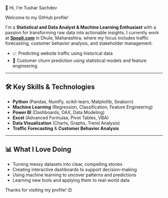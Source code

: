 👋 Hi, I'm Tushar Sachdev

Welcome to my GitHub profile!

I'm a **Statistical and Data Analyst & Machine Learning Enthusiast** with a passion for transforming raw data into actionable insights. I currently work at **[Spopli.com](https://spopli.com)** in Dhule, Maharashtra, where my focus includes traffic forecasting, customer behavior analysis, and stakeholder management.

- 📈 Predicting website traffic using historical data
- 🔁 Customer churn prediction using statistical models and feature engineering

---

## 🛠️ Key Skills & Technologies

- **Python** (Pandas, NumPy, scikit-learn, Matplotlib, Seaborn)
- **Machine Learning** (Regression, Classification, Feature Engineering)
- **Power BI** (Dashboards, DAX, Data Modeling)
- **Excel** (Advanced Formulas, Pivot Tables, VBA)
- **Data Visualization** (Charts, Graphs, Trend Analysis)
- **Traffic Forecasting** & **Customer Behavior Analysis**

---

## 📊 What I Love Doing

- Turning messy datasets into clear, compelling stories
- Creating interactive dashboards to support decision-making
- Using machine learning to uncover patterns and predictions
- Learning new tools and applying them to real-world data

Thanks for visiting my profile! 😊

